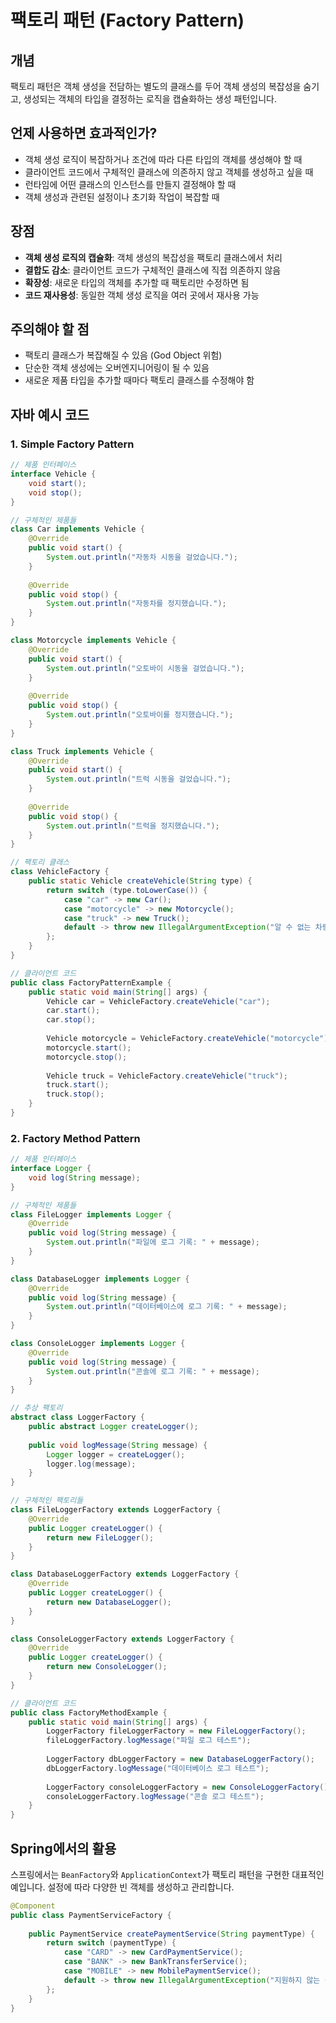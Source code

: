 # 팩토리 패턴 (Factory Pattern)

## 개념
팩토리 패턴은 객체 생성을 전담하는 별도의 클래스를 두어 객체 생성의 복잡성을 숨기고, 생성되는 객체의 타입을 결정하는 로직을 캡슐화하는 생성 패턴입니다.

## 언제 사용하면 효과적인가?
- 객체 생성 로직이 복잡하거나 조건에 따라 다른 타입의 객체를 생성해야 할 때
- 클라이언트 코드에서 구체적인 클래스에 의존하지 않고 객체를 생성하고 싶을 때
- 런타임에 어떤 클래스의 인스턴스를 만들지 결정해야 할 때
- 객체 생성과 관련된 설정이나 초기화 작업이 복잡할 때

## 장점
- **객체 생성 로직의 캡슐화**: 객체 생성의 복잡성을 팩토리 클래스에서 처리
- **결합도 감소**: 클라이언트 코드가 구체적인 클래스에 직접 의존하지 않음
- **확장성**: 새로운 타입의 객체를 추가할 때 팩토리만 수정하면 됨
- **코드 재사용성**: 동일한 객체 생성 로직을 여러 곳에서 재사용 가능

## 주의해야 할 점
- 팩토리 클래스가 복잡해질 수 있음 (God Object 위험)
- 단순한 객체 생성에는 오버엔지니어링이 될 수 있음
- 새로운 제품 타입을 추가할 때마다 팩토리 클래스를 수정해야 함

## 자바 예시 코드

### 1. Simple Factory Pattern
```java
// 제품 인터페이스
interface Vehicle {
    void start();
    void stop();
}

// 구체적인 제품들
class Car implements Vehicle {
    @Override
    public void start() {
        System.out.println("자동차 시동을 걸었습니다.");
    }
    
    @Override
    public void stop() {
        System.out.println("자동차를 정지했습니다.");
    }
}

class Motorcycle implements Vehicle {
    @Override
    public void start() {
        System.out.println("오토바이 시동을 걸었습니다.");
    }
    
    @Override
    public void stop() {
        System.out.println("오토바이를 정지했습니다.");
    }
}

class Truck implements Vehicle {
    @Override
    public void start() {
        System.out.println("트럭 시동을 걸었습니다.");
    }
    
    @Override
    public void stop() {
        System.out.println("트럭을 정지했습니다.");
    }
}

// 팩토리 클래스
class VehicleFactory {
    public static Vehicle createVehicle(String type) {
        return switch (type.toLowerCase()) {
            case "car" -> new Car();
            case "motorcycle" -> new Motorcycle();
            case "truck" -> new Truck();
            default -> throw new IllegalArgumentException("알 수 없는 차량 타입: " + type);
        };
    }
}

// 클라이언트 코드
public class FactoryPatternExample {
    public static void main(String[] args) {
        Vehicle car = VehicleFactory.createVehicle("car");
        car.start();
        car.stop();
        
        Vehicle motorcycle = VehicleFactory.createVehicle("motorcycle");
        motorcycle.start();
        motorcycle.stop();
        
        Vehicle truck = VehicleFactory.createVehicle("truck");
        truck.start();
        truck.stop();
    }
}
```

### 2. Factory Method Pattern
```java
// 제품 인터페이스
interface Logger {
    void log(String message);
}

// 구체적인 제품들
class FileLogger implements Logger {
    @Override
    public void log(String message) {
        System.out.println("파일에 로그 기록: " + message);
    }
}

class DatabaseLogger implements Logger {
    @Override
    public void log(String message) {
        System.out.println("데이터베이스에 로그 기록: " + message);
    }
}

class ConsoleLogger implements Logger {
    @Override
    public void log(String message) {
        System.out.println("콘솔에 로그 기록: " + message);
    }
}

// 추상 팩토리
abstract class LoggerFactory {
    public abstract Logger createLogger();
    
    public void logMessage(String message) {
        Logger logger = createLogger();
        logger.log(message);
    }
}

// 구체적인 팩토리들
class FileLoggerFactory extends LoggerFactory {
    @Override
    public Logger createLogger() {
        return new FileLogger();
    }
}

class DatabaseLoggerFactory extends LoggerFactory {
    @Override
    public Logger createLogger() {
        return new DatabaseLogger();
    }
}

class ConsoleLoggerFactory extends LoggerFactory {
    @Override
    public Logger createLogger() {
        return new ConsoleLogger();
    }
}

// 클라이언트 코드
public class FactoryMethodExample {
    public static void main(String[] args) {
        LoggerFactory fileLoggerFactory = new FileLoggerFactory();
        fileLoggerFactory.logMessage("파일 로그 테스트");
        
        LoggerFactory dbLoggerFactory = new DatabaseLoggerFactory();
        dbLoggerFactory.logMessage("데이터베이스 로그 테스트");
        
        LoggerFactory consoleLoggerFactory = new ConsoleLoggerFactory();
        consoleLoggerFactory.logMessage("콘솔 로그 테스트");
    }
}
```

## Spring에서의 활용
스프링에서는 `BeanFactory`와 `ApplicationContext`가 팩토리 패턴을 구현한 대표적인 예입니다. 설정에 따라 다양한 빈 객체를 생성하고 관리합니다.

```java
@Component
public class PaymentServiceFactory {
    
    public PaymentService createPaymentService(String paymentType) {
        return switch (paymentType) {
            case "CARD" -> new CardPaymentService();
            case "BANK" -> new BankTransferService();
            case "MOBILE" -> new MobilePaymentService();
            default -> throw new IllegalArgumentException("지원하지 않는 결제 방식: " + paymentType);
        };
    }
}
```
